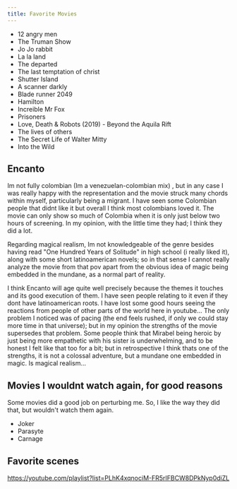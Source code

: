```yaml
---
title: Favorite Movies
---
```


- 12 angry men
- The Truman Show
- Jo Jo rabbit
- La la land
- The departed
- The last temptation of christ
- Shutter Island
- A scanner darkly
- Blade runner 2049
- Hamilton
- Increible Mr Fox
- Prisoners
- Love, Death & Robots (2019) - Beyond the Aquila Rift
- The lives of others
- The Secret Life of Walter Mitty
- Into the Wild

## Encanto

Im not fully colombian (Im a venezuelan-colombian mix) , but in any case I was really happy with the representation and the movie struck many chords within myself, particularly being a migrant. I have seen some Colombian people that didnt like it but overall I think most colombians loved it. The movie can only show so much of Colombia when it is only just below two hours of screening. In my opinion, with the little time they had; I think they did a lot. 

Regarding magical realism, Im not knowledgeable of the genre besides having read "One Hundred Years of Solitude" in high school (i really liked it), along with some short latinoamerican novels; so in that sense I cannot really analyze the movie from that pov apart from the obvious idea of magic being embedded in the mundane, as a normal part of reality. 

I think Encanto will age quite well precisely because the themes it touches and its good execution of them. I have seen people relating to it even if they dont have latinoamerican roots.  I have lost some good hours seeing the reactions from people of other parts of the world here in youtube... The only problem I noticed was of pacing (the end feels rushed, if only we could stay more time in that universe); but in my opinion the strengths of the movie supersedes that problem. Some people think that Mirabel being heroic by just being more empathetic with his sister is underwhelming, and to be honest I felt like that too for a bit; but in retrospective I think thats one of the strengths, it is not a colossal adventure, but a mundane one embedded in magic. Is magical realism...

## Movies I wouldnt watch again, for good reasons

Some movies did a good job on perturbing me. So, I like the way they did that, but wouldn't watch them again.

- Joker
- Parasyte
- Carnage

## Favorite scenes

https://youtube.com/playlist?list=PLhK4xqnociM-FR5rIFBCW8DPkNyp0diZL
